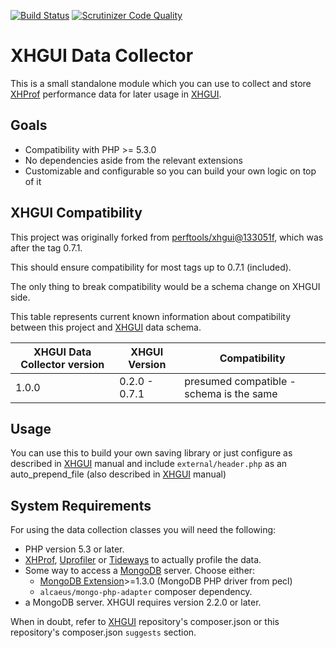 [![Build Status](https://scrutinizer-ci.com/g/lauripiisang/xhgui-data-collector/badges/build.png?b=master)](https://scrutinizer-ci.com/g/lauripiisang/xhgui-data-collector/build-status/master)
[![Scrutinizer Code Quality](https://scrutinizer-ci.com/g/lauripiisang/xhgui-data-collector/badges/quality-score.png?b=master)](https://scrutinizer-ci.com/g/lauripiisang/xhgui-data-collector/?branch=master)

# XHGUI Data Collector

This is a small standalone module which you can use to collect and store
[XHProf][1] performance data for later usage in [XHGUI][2].

## Goals
 - Compatibility with PHP >= 5.3.0
 - No dependencies aside from the relevant extensions
 - Customizable and configurable so you can build your own logic on top of it

## XHGUI Compatibility

This project was originally forked from [perftools/xhgui@133051f], which was after the tag 0.7.1.

This should ensure compatibility for most tags up to 0.7.1 (included).

The only thing to break compatibility would be a schema change on XHGUI side.

This table represents current known information about compatibility between this project and [XHGUI][2] data schema.

| XHGUI Data Collector version | XHGUI Version | Compatibility                            |
|------------------------------|---------------|------------------------------------------|
| 1.0.0                        | 0.2.0 - 0.7.1 | presumed compatible - schema is the same |

## Usage

You can use this to build your own saving library or just configure as described in [XHGUI][2] manual
and include `external/header.php` as an auto_prepend_file (also described in [XHGUI][2] manual)

## System Requirements

For using the data collection classes you will need the following:

 * PHP version 5.3 or later.
 * [XHProf](http://pecl.php.net/package/xhprof),
   [Uprofiler](https://github.com/FriendsOfPHP/uprofiler) or
   [Tideways](https://github.com/tideways/php-profiler-extension) to actually profile the data.
 * Some way to access a [MongoDB][3] server. Choose either:
    * [MongoDB Extension](http://pecl.php.net/package/mongo)>=1.3.0 (MongoDB PHP driver from pecl)
    * `alcaeus/mongo-php-adapter` composer dependency.   
 * a MongoDB server. XHGUI requires version 2.2.0 or later.

 When in doubt, refer to [XHGUI][2] repository's composer.json or this repository's composer.json `suggests` section.
 
 [1]:https://pecl.php.net/package/xhprof
 [2]:https://github.com/perftools/xhgui
 [3]:http://www.mongodb.org/
 [perftools/xhgui@133051f]:https://github.com/perftools/xhgui/commit/133051f0c27240adadf00eadc236be595caadcdd
